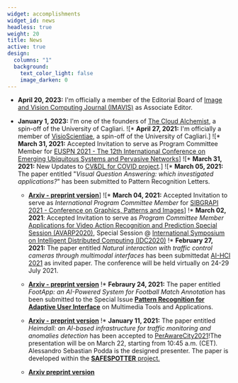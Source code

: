 ```yaml
---
widget: accomplishments
widget_id: news
headless: true
weight: 20
title: News
active: true
design:
  columns: "1"
  background:
    text_color_light: false
    image_darken: 0
---
```

* **April 20, 2023:** I'm officially a member of the Editorial Board of [Image and Vision Computing Journal (IMAVIS)](https://www.sciencedirect.com/journal/image-and-vision-computing/about/editorial-board) as Associate Editor.
* **January 1, 2023:** I'm one of the founders of [The Cloud Alchemist](https://www.thecloudalchemist.com), a spin-off of the University of Cagliari.
![* **April 27, 2021:** I'm officially a member of [VisioScientiae](https://www.visioscientiae.com), a spin-off of the University of Cagliari.]
![* **March 31, 2021:** Accepted Invitation to serve as Program Committee Member for [EUSPN 2021 - The 12th International Conference on Emerging Ubiquitous Systems and Pervasive Networks](http://cs-conferences.acadiau.ca/euspn-21/)]
![* **March 31, 2021:** New Updates to [CV&DL for COVID project](https://www.silviobarra.com/project/cv-dl-for-covid-research-project/).]
![* **March 05, 2021:** The paper entitled "*Visual Question Answering: which investigated applications?*" has been submitted to Pattern Recognition Letters.

  * **[Arxiv - preprint version](https://arxiv.org/abs/2103.02937)**]
![* **March 04, 2021:** Accepted Invitation to serve as *International Program Committee Member* for [SIBGRAPI 2021 - Conference on Graphics, Patterns and Images](https://www.inf.ufrgs.br/sibgrapi2021/)]
!* **March 02, 2021**: Accepted Invitation to serve as *Program Committee Member* [Applications for Video Action Recognition and Prediction Special Session (AVARP2020)](http://idc2020.unirc.it/stAVARP.html), Special Session @ [International Symposium on Intelligent Distributed Computing (IDC2020)](http://idc2020.unirc.it)
!* **February 27, 2021:** The paper entitled *Natural interaction with traffic control cameras through multimodal interfaces* has been submittedat [AI-HCI 2021](http://2021.hci.international/ai-hci) as invited paper. The conference will be held virtually on 24-29 July 2021. 

  * **[Arxiv - preprint version](http://arxiv.org/abs/2103.01518)**
!* **Febraury 24, 2021:** The paper entitled *FootApp: an AI-Powered System for Football Match Annotation* has been submitted to the Special Issue **[Pattern Recognition for Adaptive User Interface](https://www.springer.com/journal/11042/updates/17727466)** on Multimedia Tools and Applications.

  * **[Arxiv - preprint version](https://arxiv.org/abs/2103.02938)**
!* **January 11, 2021:** The paper entitled *Heimdall: an AI-based infrastructure for traffic monitoring and anomalies detection* has been accepted to [PerAwareCity2021](https://sites.google.com/view/perawarecity2021)!The presentation will be on March 22, starting from 10:45 a.m. (CET)*.* Alessandro Sebastian Podda is the designed presenter. The paper is developed within the [**SAFESPOTTER** project.](https://www.silviobarra.com/project/safespotter-ai-e-smart-cities-per-il-comune-di-monserrato/)

  * **[Arxiv preprint version](http://arxiv.org/abs/2103.01506)**
